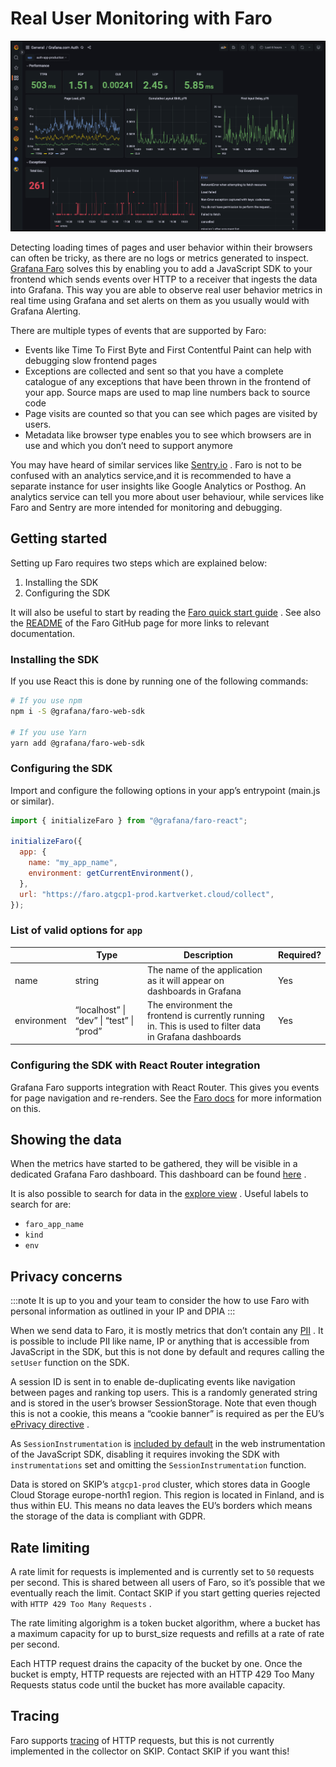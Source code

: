 # Real User Monitoring with Faro

![](images/faro_header.png)

Detecting loading times of pages and user behavior within their browsers can often be tricky, as there are no logs or metrics generated to inspect. [Grafana Faro](https://grafana.com/oss/faro/) solves this by enabling you to add a JavaScript SDK to your frontend which sends events over HTTP to a receiver that ingests the data into Grafana. This way you are able to observe real user behavior metrics in real time using Grafana and set alerts on them as you usually would with Grafana Alerting.

There are multiple types of events that are supported by Faro:

- Events like Time To First Byte and First Contentful Paint can help with debugging slow frontend pages
- Exceptions are collected and sent so that you have a complete catalogue of any exceptions that have been thrown in the frontend of your app. Source maps are used to map line numbers back to source code
- Page visits are counted so that you can see which pages are visited by users.
- Metadata like browser type enables you to see which browsers are in use and which you don’t need to support anymore

You may have heard of similar services like [Sentry.io](http://sentry.io/) . Faro is not to be confused with an analytics service,and it is recommended to have a separate instance for user insights like Google Analytics or Posthog. An analytics service can tell you more about user behaviour, while services like Faro and Sentry are more intended for monitoring and debugging.

## Getting started

Setting up Faro requires two steps which are explained below:

1. Installing the SDK
2. Configuring the SDK

It will also be useful to start by reading the [Faro quick start guide](https://github.com/grafana/faro-web-sdk/blob/main/docs/sources/tutorials/quick-start-browser.md#install-grafana-faro-web-sdk) . See also the [README](https://github.com/grafana/faro-web-sdk/blob/main/README.md) of the Faro GitHub page for more links to relevant documentation.

### Installing the SDK

If you use React this is done by running one of the following commands:

```bash
# If you use npm
npm i -S @grafana/faro-web-sdk

# If you use Yarn
yarn add @grafana/faro-web-sdk
```

### Configuring the SDK

Import and configure the following options in your app’s entrypoint (main.js or similar).

```js
import { initializeFaro } from "@grafana/faro-react";

initializeFaro({
  app: {
    name: "my_app_name",
    environment: getCurrentEnvironment(),
  },
  url: "https://faro.atgcp1-prod.kartverket.cloud/collect",
});
```

### List of valid options for `app`

|             | **Type**    | **Description**                                                        | **Required?** |
| ----------- | ----------- | ---------------------------------------------------------------------- | ------------- |
| name        | string      | The name of the application as it will appear on dashboards in Grafana | Yes           |
| environment | “localhost” &vert; “dev” &vert; “test” &vert; “prod” | The environment the frontend is currently running in. This is used to filter data in Grafana dashboards | Yes |

### Configuring the SDK with React Router integration

Grafana Faro supports integration with React Router. This gives you events for page navigation and re-renders. See the [Faro docs](https://github.com/grafana/faro-web-sdk/blob/main/packages/react/README.md) for more information on this.

## Showing the data

When the metrics have started to be gathered, they will be visible in a dedicated Grafana Faro dashboard. This dashboard can be found [here](https://monitoring.kartverket.cloud/d/CiroMopVz/grafana-faro-frontend-monitoring) .

It is also possible to search for data in the [explore view](https://monitoring.kartverket.cloud/explore) . Useful labels to search for are:

- `faro_app_name`
- `kind`
- `env`

## Privacy concerns

:::note
It is up to you and your team to consider the how to use Faro with personal information as outlined in your IP and DPIA
:::

When we send data to Faro, it is mostly metrics that don’t contain any [PII](https://www.investopedia.com/terms/p/personally-identifiable-information-pii.asp) . It is possible to include PII like name, IP or anything that is accessible from JavaScript in the SDK, but this is not done by default and requres calling the `setUser` function on the SDK.

A session ID is sent in to enable de-duplicating events like navigation between pages and ranking top users. This is a randomly generated string and is stored in the user’s browser SessionStorage. Note that even though this is not a cookie, this means a “cookie banner” is required as per the EU’s [ePrivacy directive](https://en.wikipedia.org/wiki/EPrivacy_Directive#Cookies) .

As `SessionInstrumentation` is [included by default](https://github.com/grafana/faro-web-sdk/blob/28f2d0c6c3032ce56876045c5a92256f5f798605/packages/web-sdk/src/config/getWebInstrumentations.ts#L18) in the web instrumentation of the JavaScript SDK, disabling it requires invoking the SDK with `instrumentations` set and omitting the `SessionInstrumentation` function.

Data is stored on SKIP’s `atgcp1-prod` cluster, which stores data in Google Cloud Storage europe-north1 region. This region is located in Finland, and is thus within EU. This means no data leaves the EU’s borders which means the storage of the data is compliant with GDPR.

## Rate limiting

A rate limit for requests is implemented and is currently set to `50` requests per second. This is shared between all users of Faro, so it’s possible that we eventually reach the limit. Contact SKIP if you start getting queries rejected with `HTTP 429 Too Many Requests` .

The rate limiting algorighm is a token bucket algorithm, where a bucket has a maximum capacity for up to burst_size requests and refills at a rate of rate per second.

Each HTTP request drains the capacity of the bucket by one. Once the bucket is empty, HTTP requests are rejected with an HTTP 429 Too Many Requests status code until the bucket has more available capacity.

## Tracing

Faro supports [tracing](https://grafana.com/docs/grafana-cloud/monitor-applications/frontend-observability/instrument/tracing-instrumentation/) of HTTP requests, but this is not currently implemented in the collector on SKIP. Contact SKIP if you want this!
